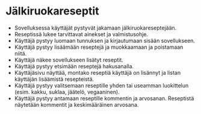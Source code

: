 # Jälkiruokareseptit

* Sovelluksessa käyttäjät pystyvät jakamaan jälkiruokareseptejään.
* Reseptissä lukee tarvittavat ainekset ja valmistusohje.
* Käyttäjä pystyy luomaan tunnuksen ja kirjautumaan sisään sovellukseen.
* Käyttäjä pystyy lisäämään reseptejä ja muokkaamaan ja poistamaan niitä.
* Käyttäjä näkee sovellukseen lisätyt reseptit. 
* Käyttäjä pystyy etsimään reseptejä hakusanalla.
* Käyttäjäsivu näyttää, montako reseptiä käyttäjä on lisännyt ja listan käyttäjän lisäämistä resepteistä.
* Käyttäjä pystyy valitsemaan reseptille yhden tai useamman luokittelun (esim. kakku, suklaa, jäätelö, vegaaninen).
* Käyttäjä pystyy antamaan reseptille kommentin ja arvosanan. Reseptistä näytetään kommentit ja keskimääräinen arvosana.
